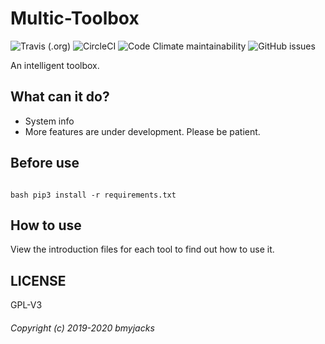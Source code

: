 # Multic-Toolbox

![Travis (.org)](https://img.shields.io/travis/bmyjacks/Multic-Toolbox?logo=travis&style=for-the-badge)
![CircleCI](https://img.shields.io/circleci/build/github/bmyjacks/Multic-Toolbox?logo=CircleCI&style=for-the-badge)
![Code Climate maintainability](https://img.shields.io/codeclimate/maintainability/bmyjacks/Multic-Toolbox?logo=Code%20Climate&style=for-the-badge)
![GitHub issues](https://img.shields.io/github/issues/bmyjacks/Multic-Toolbox?logo=github&style=for-the-badge)

An intelligent toolbox.

## What can it do?

- System info
- More features are under development. Please be patient.

## Before use

```

bash pip3 install -r requirements.txt
```

## How to use

View the introduction files for each tool to find out how to use it.

## LICENSE

GPL-V3

###### Copyright (c) 2019-2020 bmyjacks
